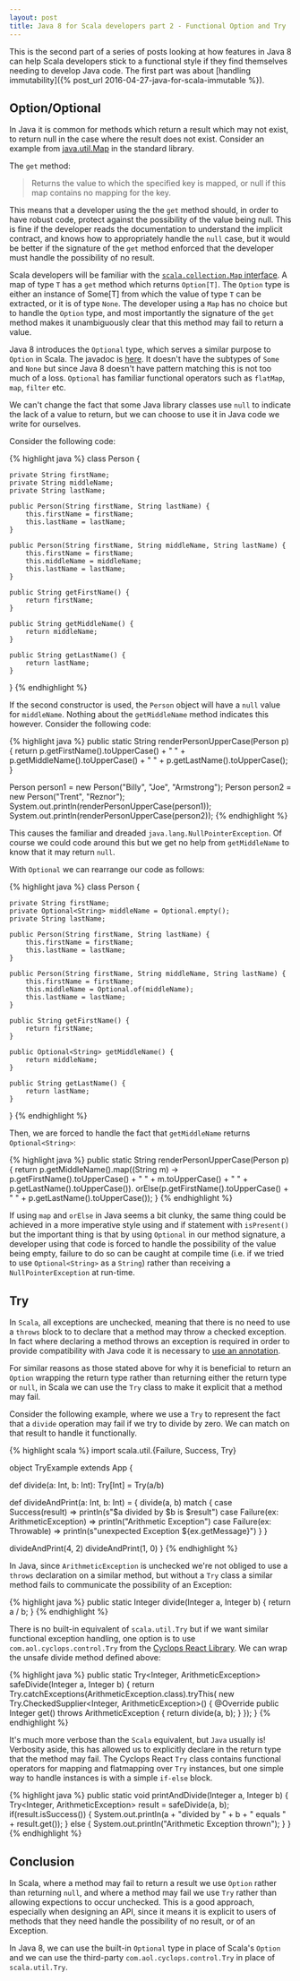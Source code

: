 ```yaml
---
layout: post
title: Java 8 for Scala developers part 2 - Functional Option and Try
---
```


This is the second part of a series of posts looking at how features in
Java 8 can help Scala developers stick to a functional style if they
find themselves needing to develop Java code. The first part was about
[handling immutability]({% post_url 2016-04-27-java-for-scala-immutable %}).

## Option/Optional

In Java it is common for methods which return a result which may not exist,
to return null in the case where the result does not exist. Consider an
example from
[java.util.Map](https://docs.oracle.com/javase/8/docs/api/java/util/Map.html#get-java.lang.Object-)
in the standard library.

The `get` method:

> Returns the value to which the specified key is mapped, or null if this map contains no mapping for the key.

This means that a developer using the the `get` method should, in order to have
robust code, protect against the possibility of the value being null. This is fine
if the developer reads the documentation to understand the implicit contract, and
knows how to appropriately handle the `null` case,
but it would be better if the signature of the `get` method enforced that the
developer must handle the possibility of no result.

Scala developers will be familiar with the
[`scala.collection.Map` interface](http://www.scala-lang.org/api/2.11.8/#scala.collection.Map).
A map of type `T` has a `get` method which returns `Option[T]`. The `Option` type
is either an instance of Some[T] from which the value of type `T` can be extracted,
or it is of type `None`. The developer using a `Map` has no choice but to handle the
`Option` type, and most importantly the signature of the `get` method makes it unambiguously
clear that this method may fail to return a value.

Java 8 introduces the `Optional` type, which serves a similar purpose to `Option`
in Scala. The javadoc is
[here](https://docs.oracle.com/javase/8/docs/api/java/util/Optional.html).
It doesn't have the subtypes of `Some` and `None` but since Java 8 doesn't have
pattern matching this is not too much of a loss. `Optional` has familiar functional
operators such as `flatMap`, `map`, `filter` etc.

We can't change the fact that some Java library classes use `null` to indicate the
lack of a value to return, but we can choose to use it in Java code we write for
ourselves.

Consider the following code:

{% highlight java %}
class Person {

    private String firstName;
    private String middleName;
    private String lastName;

    public Person(String firstName, String lastName) {
        this.firstName = firstName;
        this.lastName = lastName;
    }

    public Person(String firstName, String middleName, String lastName) {
        this.firstName = firstName;
        this.middleName = middleName;
        this.lastName = lastName;
    }

    public String getFirstName() {
        return firstName;
    }

    public String getMiddleName() {
        return middleName;
    }

    public String getLastName() {
        return lastName;
    }
}
{% endhighlight %}

If the second constructor is used, the `Person` object will have a `null` value for
`middleName`. Nothing about the `getMiddleName` method indicates this however. Consider the
following code:

{% highlight java %}
public static String renderPersonUpperCase(Person p) {
    return p.getFirstName().toUpperCase() +
            " " + p.getMiddleName().toUpperCase() +
            " " + p.getLastName().toUpperCase();
}

Person person1 = new Person("Billy", "Joe", "Armstrong");
Person person2 = new Person("Trent", "Reznor");
System.out.println(renderPersonUpperCase(person1));
System.out.println(renderPersonUpperCase(person2));
{% endhighlight %}

This causes the familiar and dreaded `java.lang.NullPointerException`. Of course we
could code around this but we get no help from `getMiddleName` to know that it may
return `null`.

With `Optional` we can rearrange our code as follows:

{% highlight java %}
class Person {

    private String firstName;
    private Optional<String> middleName = Optional.empty();
    private String lastName;

    public Person(String firstName, String lastName) {
        this.firstName = firstName;
        this.lastName = lastName;
    }

    public Person(String firstName, String middleName, String lastName) {
        this.firstName = firstName;
        this.middleName = Optional.of(middleName);
        this.lastName = lastName;
    }

    public String getFirstName() {
        return firstName;
    }

    public Optional<String> getMiddleName() {
        return middleName;
    }

    public String getLastName() {
        return lastName;
    }
}
{% endhighlight %}

Then, we are forced to handle the fact that `getMiddleName` returns
`Optional<String>`:

{% highlight java %}
public static String renderPersonUpperCase(Person p) {
    return p.getMiddleName().<String>map((String m) ->
                    p.getFirstName().toUpperCase() +
                            " " + m.toUpperCase() +
                            " " + p.getLastName().toUpperCase()).
                    orElse(p.getFirstName().toUpperCase() +
                            " " + p.getLastName().toUpperCase());
}
{% endhighlight %}

If using `map` and `orElse` in Java seems a bit clunky, the same thing could
be achieved in a more imperative style using and if statement with `isPresent()`
but the important thing is that by using `Optional` in our method signature, a developer
using that code is forced to handle the possibility of the value being empty,
failure to do so can be caught at compile time (i.e. if we tried to use `Optional<String>` as
  a `String`) rather than receiving a `NullPointerException` at run-time.

## Try

In `Scala`, all exceptions are unchecked, meaning that there is no need
to use a `throws` block to to declare that a method may throw a checked exception.
In fact where declaring a method throws an exception is required in order to provide
compatibility with Java code it is necessary to
[use an annotation](http://alvinalexander.com/scala/how-to-declare-scala-methods-throws-exceptions).

For similar reasons as those stated above for why it is beneficial to return an `Option` wrapping
the return type rather than returning either the return type or `null`, in Scala we can
use the `Try` class to make it explicit that a method may fail.

Consider the following example, where we use a `Try` to represent the fact that
a `divide` operation may fail if we try to divide by zero. We can match on that result
to handle it functionally.

{% highlight scala %}
import scala.util.{Failure, Success, Try}

object TryExample extends App {

  def divide(a: Int, b: Int): Try[Int] = Try(a/b)

  def divideAndPrint(a: Int, b: Int) = {
    divide(a, b) match {
      case Success(result) => println(s"$a divided by $b is $result")
      case Failure(ex: ArithmeticException) => println("Arithmetic Exception")
      case Failure(ex: Throwable) => println(s"unexpected Exception ${ex.getMessage}")
    }
  }

  divideAndPrint(4, 2)
  divideAndPrint(1, 0)
}
{% endhighlight %}

In Java, since `ArithmeticException` is unchecked we're not obliged to use a `throws`
declaration on a similar method, but without a `Try` class a similar method fails
to communicate the possibility of an Exception:

{% highlight java %}
public static Integer divide(Integer a, Integer b) {
    return a / b;
}
{% endhighlight %}

There is no built-in equivalent of `scala.util.Try` but if we want similar functional
exception handling, one option is to use `com.aol.cyclops.control.Try` from the
[Cyclops React Library](https://github.com/aol/cyclops-react). We can wrap the
unsafe divide method defined above:

{% highlight java %}
public static Try<Integer, ArithmeticException> safeDivide(Integer a, Integer b) {
  return Try.catchExceptions(ArithmeticException.class).tryThis(
      new Try.CheckedSupplier<Integer, ArithmeticException>() {
          @Override
          public Integer get() throws ArithmeticException {
              return divide(a, b);
          }
      });
}
{% endhighlight %}

It's much more verbose than the `Scala` equivalent, but `Java` usually is!
Verbosity aside, this has allowed us to explicitly declare in the return type
that the method may fail. The Cyclops React `Try` class contains functional operators
for mapping and flatmapping over `Try` instances, but one simple way to handle instances
is with a simple `if-else` block.

{% highlight java %}
public static void printAndDivide(Integer a, Integer b) {
    Try<Integer, ArithmeticException> result = safeDivide(a, b);
    if(result.isSuccess()) {
        System.out.println(a + "divided by " + b + " equals " + result.get());
    } else {
        System.out.println("Arithmetic Exception thrown");
    }
}
{% endhighlight %}

## Conclusion

In Scala, where a method may fail to return a result we use `Option` rather than
returning `null`, and where a method may fail we use `Try` rather than allowing
expections to occur unchecked. This is a good approach, especially when designing
an API, since it means it is explicit to users of methods that they need handle
the possibility of no result, or of an Exception.

In Java 8, we can use the built-in `Optional` type in place of Scala's `Option`
and we can use the third-party `com.aol.cyclops.control.Try` in place of
`scala.util.Try`.
